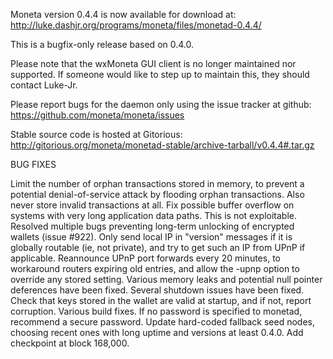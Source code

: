 Moneta version 0.4.4 is now available for download at:
http://luke.dashjr.org/programs/moneta/files/monetad-0.4.4/

This is a bugfix-only release based on 0.4.0.

Please note that the wxMoneta GUI client is no longer maintained nor supported. If someone would like to step up to maintain this, they should contact Luke-Jr.

Please report bugs for the daemon only using the issue tracker at github:
https://github.com/moneta/moneta/issues

Stable source code is hosted at Gitorious:
http://gitorious.org/moneta/monetad-stable/archive-tarball/v0.4.4#.tar.gz

BUG FIXES

Limit the number of orphan transactions stored in memory, to prevent a potential denial-of-service attack by flooding orphan transactions. Also never store invalid transactions at all.
Fix possible buffer overflow on systems with very long application data paths. This is not exploitable.
Resolved multiple bugs preventing long-term unlocking of encrypted wallets (issue #922).
Only send local IP in "version" messages if it is globally routable (ie, not private), and try to get such an IP from UPnP if applicable.
Reannounce UPnP port forwards every 20 minutes, to workaround routers expiring old entries, and allow the -upnp option to override any stored setting.
Various memory leaks and potential null pointer deferences have been
fixed.
Several shutdown issues have been fixed.
Check that keys stored in the wallet are valid at startup, and if not,
report corruption.
Various build fixes.
If no password is specified to monetad, recommend a secure password.
Update hard-coded fallback seed nodes, choosing recent ones with long uptime and versions at least 0.4.0.
Add checkpoint at block 168,000.

